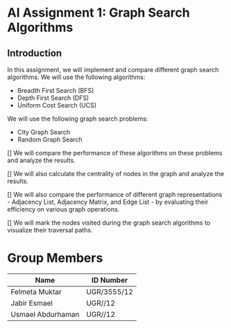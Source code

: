 # AI Assignment 1: Graph Search Algorithms

## Introduction
In this assignment, we will implement and compare different graph search algorithms. We will use the following algorithms:
- Breadth First Search (BFS)
- Depth First Search (DFS)
- Uniform Cost Search (UCS)


We will use the following graph search problems:
- City Graph Search
- Random Graph Search

[] We will compare the performance of these algorithms on these problems and analyze the results.

[] We will also calculate the centrality of nodes in the graph and analyze the results.

[] We will also compare the performance of different graph representations - Adjacency List, Adjacency Matrix, and Edge List - by evaluating their efficiency on various graph operations.

[] We will mark the nodes visited during the graph search algorithms to visualize their traversal paths.

# Group Members
| Name         | ID Number |
|--------------|-----------|
| Felmeta Muktar   | UGR/3555/12 |
| Jabir Esmael | UGR//12 |
| Usmael Abdurhaman | UGR//12 |

